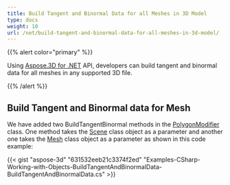 ```yaml
---
title: Build Tangent and Binormal Data for all Meshes in 3D Model
type: docs
weight: 10
url: /net/build-tangent-and-binormal-data-for-all-meshes-in-3d-model/
---
```


{{% alert color="primary" %}} 

Using [Aspose.3D for .NET](http://www.aspose.com/3d-component-suite.aspx) API, developers can build tangent and binormal data for all meshes in any supported 3D file.

{{% /alert %}} 
## **Build Tangent and Binormal data for Mesh**
We have added two BuildTangentBinormal methods in the [PolygonModifier](http://www.aspose.com/api/net/3d/aspose.threed.entities/polygonmodifier) class. One method takes the [Scene](http://www.aspose.com/api/net/3d/aspose.threed/scene) class object as a parameter and another one takes the [Mesh](http://www.aspose.com/api/net/3d/aspose.threed.entities/mesh) class object as a parameter as shown in this code example:

{{< gist "aspose-3d" "631532eeb21c3374f2ed" "Examples-CSharp-Working-with-Objects-BuildTangentAndBinormalData-BuildTangentAndBinormalData.cs" >}}
